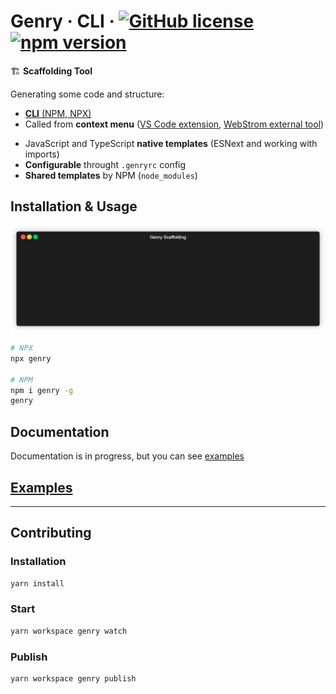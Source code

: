 # Genry &middot; CLI &middot; [![GitHub license](https://img.shields.io/badge/license-MIT-blue.svg)](https://github.com/KrickRay/genry/blob/master/LICENSE) [![npm version](https://img.shields.io/npm/v/genry.svg)](https://www.npmjs.com/package/genry)

🏗️ **Scaffolding Tool**

Generating some code and structure:

-   [**CLI** (NPM, NPX)](https://www.npmjs.com/package/genry)
-   Called from **context menu** ([VS Code extension](https://marketplace.visualstudio.com/items?itemName=krickray.genry-vscode), [WebStrom external tool](https://www.jetbrains.com/help/webstorm/configuring-third-party-tools.html))

*   JavaScript and TypeScript **native templates** (ESNext and working with imports)
*   **Configurable** throught `.genryrc` config
*   **Shared templates** by NPM (`node_modules`)

## Installation & Usage

![Sample](sample.gif)

```sh
# NPX
npx genry

# NPM
npm i genry -g
genry
```

## Documentation

Documentation is in progress, but you can see [examples](https://github.com/KrickRay/genry/tree/master/packages/examples)

## [Examples](https://github.com/KrickRay/genry/tree/master/packages/examples)

---

## Contributing

### Installation

```sh
yarn install
```

### Start

```sh
yarn workspace genry watch
```

### Publish

```sh
yarn workspace genry publish
```
